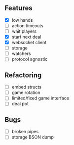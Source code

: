 ## Features

* [x] low hands
* [ ] action timeouts
* [ ] wait players
* [x] start next deal
* [x] websocket client
* [ ] storage
* [ ] watchers
* [ ] protocol agnostic

## Refactoring

* [ ] embed structs
* [ ] game rotation
* [ ] limited/fixed game interface
* [ ] deal pot

## Bugs

* [ ] broken pipes
* [ ] storage BSON dump
